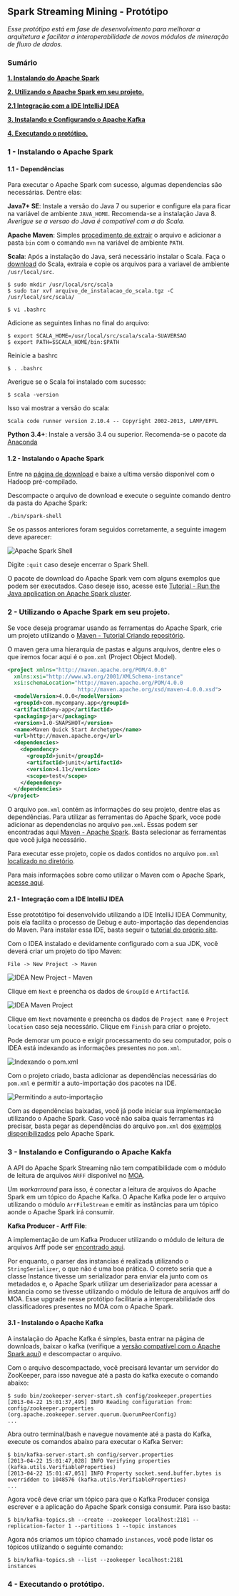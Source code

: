 ## Spark Streaming Mining - Protótipo
*Esse protótipo está em fase de desenvolvimento para melhorar a arquitetura e facilitar a interoperabilidade de novos módulos de mineração de fluxo de dados.*

### Sumário
**[1. Instalando do Apache Spark](#install)**

**[2. Utilizando o Apache Spark em seu projeto.](#maven)**

**[2.1 Integração com a IDE IntelliJ IDEA](#idea)**

**[3. Instalando e Configurando o Apache Kafka](#kafka)**

**[4. Executando o protótipo.](#prot)**


### 1 - Instalando o Apache Spark <a name="install"></a>
#### 1.1 - Dependências
Para executar o Apache Spark com sucesso, algumas dependencias são necessárias. Dentre elas:

**Java7+ SE**: Instale a versão do Java 7 ou superior e configure ela para ficar na variável de ambiente `JAVA_HOME`. Recomenda-se a instalação Java 8.
*Averigue se a versao do Java é compatível com a do Scala.*

**Apache Maven**: Simples [procedimento de extrair](https://maven.apache.org/install.html) o arquivo e adicionar a pasta `bin` com o comando `mvn` na variável de ambiente `PATH`.

**Scala**: Após a instalação do Java, será necessário instalar o Scala. Faça o [download](http://www.scala-lang.org/download/) do Scala, extraia e copie os arquivos para a variavel de ambiente `/usr/local/src`.
```
$ sudo mkdir /usr/local/src/scala
$ sudo tar xvf arquivo_de_instalacao_do_scala.tgz -C /usr/local/src/scala/
```
```
$ vi .bashrc
```
Adicione as seguintes linhas no final do arquivo:
```
$ export SCALA_HOME=/usr/local/src/scala/scala-SUAVERSAO
$ export PATH=$SCALA_HOME/bin:$PATH
```
Reinicie a bashrc
```
$ . .bashrc
```
Averigue se o Scala foi instalado com sucesso:
```
$ scala -version
```
Isso vai mostrar a versão do scala:

`Scala code runner version 2.10.4 -- Copyright 2002-2013, LAMP/EPFL`

**Python 3.4+**: Instale a versão 3.4 ou superior. Recomenda-se o pacote da [Anaconda](https://www.anaconda.com/download/)

#### 1.2 - Instalando o Apache Spark

Entre na [página de download](https://spark.apache.org/downloads.html) e baixe a ultima versão disponível com o Hadoop pré-compilado.

Descompacte o arquivo de download e execute o seguinte comando dentro da pasta do Apache Spark:

```
./bin/spark-shell
```
Se os passos anteriores foram seguidos corretamente, a seguinte imagem deve aparecer:

![Apache Spark Shell](https://i.imgur.com/3qk3Xrr.png)

Digite `:quit` caso deseje encerrar o Spark Shell.

O pacote de download do Apache Spark vem com alguns exemplos que podem ser executados. Caso deseje isso, acesse este [Tutorial - Run the Java application on Apache Spark cluster](http://www.robertomarchetto.com/spark_java_maven_example).

### 2 - Utilizando o Apache Spark em seu projeto. <a name="maven"></a>
Se voce deseja programar usando as ferramentas do Apache Spark, crie um projeto utilizando o [Maven - Tutorial Criando repositório](https://maven.apache.org/guides/getting-started/). 

O maven gera uma hierarquia de pastas e alguns arquivos, dentre eles o que iremos focar aqui é o `pom.xml` (Project Object Model).

```xml
<project xmlns="http://maven.apache.org/POM/4.0.0"
  xmlns:xsi="http://www.w3.org/2001/XMLSchema-instance"
  xsi:schemaLocation="http://maven.apache.org/POM/4.0.0
                      http://maven.apache.org/xsd/maven-4.0.0.xsd">
  <modelVersion>4.0.0</modelVersion>
  <groupId>com.mycompany.app</groupId>
  <artifactId>my-app</artifactId>
  <packaging>jar</packaging>
  <version>1.0-SNAPSHOT</version>
  <name>Maven Quick Start Archetype</name>
  <url>http://maven.apache.org</url>
  <dependencies>
    <dependency>
      <groupId>junit</groupId>
      <artifactId>junit</artifactId>
      <version>4.11</version>
      <scope>test</scope>
    </dependency>
  </dependencies>
</project>
```

O arquivo `pom.xml` contém as informações do seu projeto, dentre elas as dependências. Para utilizar as ferramentas do Apache Spark, voce pode adicionar as dependencias no arquivo `pom.xml`. Essas podem ser encontradas aqui [Maven - Apache Spark](https://search.maven.org/#search%7Cga%7C1%7Cg%3A%22org.apache.spark%22). Basta selecionar as ferramentas que você julga necessário. 

Para executar esse projeto, copie os dados contidos no arquivo `pom.xml` [localizado no diretório](https://github.com/loezerl/spark-stream-processing/blob/master/pom.xml).

Para mais informações sobre como utilizar o Maven com o Apache Spark, [acesse aqui](http://www.robertomarchetto.com/spark_java_maven_example).

#### 2.1 - Integração com a IDE IntelliJ IDEA <a name="idea"></a>
Esse prototótipo foi desenvolvido utilizando a IDE IntelliJ IDEA Community, pois ela facilita o processo de Debug e auto-importação das dependencias do Maven.
Para instalar essa IDE, basta seguir o [tutorial do próprio site](https://www.jetbrains.com/idea/download/).

Com o IDEA instalado e devidamente configurado com a sua JDK, você deverá criar um projeto do tipo Maven:

`File -> New Project -> Maven`

![IDEA New Project - Maven](https://i.imgur.com/cxsMYzS.png)

Clique em `Next` e preencha os dados de `GroupId` e `ArtifactId`. 

![IDEA Maven Project](https://i.imgur.com/7QClio6.png)

Clique em `Next` novamente e preencha os dados de `Project name` e `Project location` caso seja necessário. Clique em `Finish` para criar o projeto.

Pode demorar um pouco e exigir processamento do seu computador, pois o IDEA está indexando as informações presentes no `pom.xml`.

![Indexando o pom.xml](https://i.imgur.com/59II58m.png)

Com o projeto criado, basta adicionar as dependências necessárias do `pom.xml` e permitir a auto-importação dos pacotes na IDE.

![Permitindo a auto-importação](https://i.imgur.com/uDwumpx.png)

Com as dependências baixadas, você já pode iniciar sua implementação utilizando o Apache Spark. Caso você não saiba quais ferramentas irá precisar, basta pegar as dependências do arquivo `pom.xml` dos [exemplos disponibilizados](https://github.com/apache/spark/blob/master/examples/pom.xml) pelo Apache Spark.

### 3 - Instalando e Configurando o Apache Kakfa <a name="kafka"></a>
A API do Apache Spark Streaming não tem compatibilidade com o módulo de leitura de arquivos `ARFF` disponível no [MOA](https://github.com/Waikato/moa/blob/master/moa/src/main/java/moa/streams/ArffFileStream.java).

Um *workarround* para isso, é conectar a leitura de arquivos do Apache Spark em um tópico do Apache Kafka. O Apache Kafka pode ler o arquivo utilizando o módulo `ArrFileStream` e emitir as instâncias para um tópico aonde o Apache Spark irá consumir.

**Kafka Producer - Arff File**:

A implementação de um Kafka Producer utilizando o módulo de leitura de arquivos Arff pode ser [encontrado aqui](https://github.com/loezerl/kafka-arff-producer/blob/master/src/main/java/Producer.java). 

Por enquanto, o parser das instancias é realizada utilizando o `StringSerializer`, o que não é uma boa prática. O correto seria que a classe Instance tivesse um serializador para enviar ela junto com os metadados e, o Apache Spark utilizar um deserializador para acessar a instancia como se tivesse utilizando o módulo de leitura de arquivos arff do MOA. Esse upgrade nesse protótipo facilitaria a interoperabilidade dos classificadores presentes no MOA com o Apache Spark.

#### 3.1 - Instalando o Apache Kafka
A instalação do Apache Kafka é simples, basta entrar na página de downloads, baixar o kafka (verifique a [versão compatível com o Apache Spark aqui](https://spark.apache.org/docs/2.2.0/streaming-kafka-integration.html)) e descompactar o arquivo.

Com o arquivo descompactado, você precisará levantar um servidor do ZooKeeper, para isso navegue até a pasta do kafka execute o comando abaixo:

```
$ sudo bin/zookeeper-server-start.sh config/zookeeper.properties
[2013-04-22 15:01:37,495] INFO Reading configuration from: config/zookeeper.properties (org.apache.zookeeper.server.quorum.QuorumPeerConfig)
...
```
Abra outro terminal/bash e navegue novamente até a pasta do Kafka, execute os comandos abaixo para executar o Kafka Server:

```
$ bin/kafka-server-start.sh config/server.properties
[2013-04-22 15:01:47,028] INFO Verifying properties (kafka.utils.VerifiableProperties)
[2013-04-22 15:01:47,051] INFO Property socket.send.buffer.bytes is overridden to 1048576 (kafka.utils.VerifiableProperties)
...
```
Agora você deve criar um tópico para que o Kafka Producer consiga escrever e a aplicação do Apache Spark consiga consumir. Para isso basta:

```
$ bin/kafka-topics.sh --create --zookeeper localhost:2181 --replication-factor 1 --partitions 1 --topic instances
```
Agora nós criamos um tópico chamado `instances`, você pode listar os tópicos utilizando o seguinte comando:

```
$ bin/kafka-topics.sh --list --zookeeper localhost:2181
instances
```

### 4 - Executando o protótipo. <a name="prot"></a>